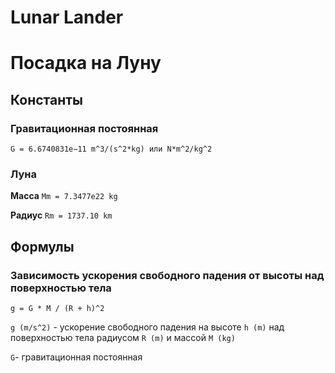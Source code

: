 # Lunar Lander
# Посадка на Луну

## Константы
### Гравитационная постоянная
`G = 6.6740831e−11 m^3/(s^2*kg) или N*m^2/kg^2`
### Луна
**Масса** `Mm = 7.3477e22 kg`

**Радиус** `Rm = 1737.10 km`

## Формулы

### Зависимость ускорения свободного падения от высоты над поверхностью тела
`g = G * M / (R + h)^2`

`g (m/s^2)` - ускорение свободного падения на высоте `h (m)` над поверхностью тела радиусом `R (m)` и массой `M (kg)`

`G`- гравитационная постоянная
